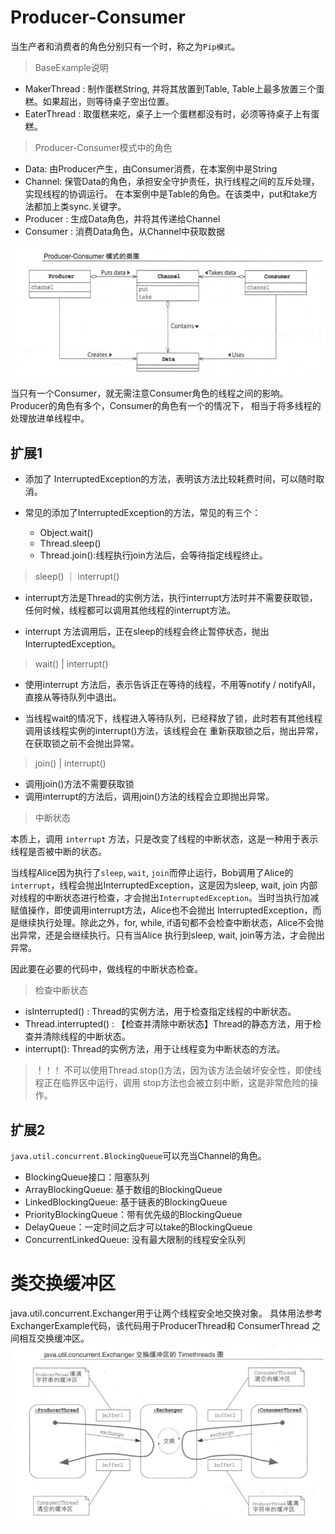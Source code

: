 # Producer-Consumer

当生产者和消费者的角色分别只有一个时，称之为`Pip模式`。

> BaseExample说明

- MakerThread : 制作蛋糕String, 并将其放置到Table, Table上最多放置三个蛋糕。如果超出，则等待桌子空出位置。
- EaterThread : 取蛋糕来吃，桌子上一个蛋糕都没有时，必须等待桌子上有蛋糕。

> Producer-Consumer模式中的角色

- Data: 由Producer产生，由Consumer消费，在本案例中是String
- Channel: 保管Data的角色，承担安全守护责任，执行线程之间的互斥处理，实现线程的协调运行。
  在本案例中是Table的角色。在该类中，put和take方法都加上类sync.关键字。
- Producer : 生成Data角色，并将其传递给Channel 
- Consumer : 消费Data角色，从Channel中获取数据

![](../../../../resources/ProducerConsumer.png)

当只有一个Consumer，就无需注意Consumer角色的线程之间的影响。Producer的角色有多个，Consumer的角色有一个的情况下，
相当于将多线程的处理放进单线程中。

## 扩展1

- 添加了 InterruptedException的方法，表明该方法比较耗费时间，可以随时取消。

- 常见的添加了InterruptedException的方法，常见的有三个：
  - Object.wait()
  - Thread.sleep()
  - Thread.join():线程执行join方法后，会等待指定线程终止。

> sleep() ｜ interrupt()

- interrupt方法是Thread的实例方法，执行interrupt方法时并不需要获取锁，任何时候，线程都可以调用其他线程的interrupt方法。

- interrupt 方法调用后，正在sleep的线程会终止暂停状态，抛出InterruptedException。

> wait() | interrupt()

- 使用interrupt 方法后，表示告诉正在等待的线程，不用等notify / notifyAll，直接从等待队列中退出。

- 当线程wait的情况下，线程进入等待队列，已经释放了锁，此时若有其他线程调用该线程实例的interrupt()方法，该线程会在
  重新获取锁之后，抛出异常，在获取锁之前不会抛出异常。

> join() | interrupt()

- 调用join()方法不需要获取锁
- 调用interrupt的方法后，调用join()方法的线程会立即抛出异常。

> 中断状态

本质上，调用 `interrupt` 方法，只是改变了线程的中断状态，这是一种用于表示线程是否被中断的状态。

当线程Alice因为执行了`sleep`, `wait`, `join`而停止运行，Bob调用了Alice的`interrupt`，线程会抛出InterruptedException，这是因为sleep, wait, join
内部对线程的中断状态进行检查，才会抛出`InterruptedException`。当时当执行加减赋值操作，即使调用interrupt方法，Alice也不会抛出
InterruptedException，而是继续执行处理。除此之外，for, while, if语句都不会检查中断状态，Alice不会抛出异常，还是会继续执行。只有当Alice
执行到sleep, wait, join等方法，才会抛出异常。

因此要在必要的代码中，做线程的中断状态检查。

> 检查中断状态

- isInterrupted() : Thread的实例方法，用于检查指定线程的中断状态。
- Thread.interrupted() : 【检查并清除中断状态】Thread的静态方法，用于检查并清除线程的中断状态。
- interrupt(): Thread的实例方法，用于让线程变为中断状态的方法。

> ！！！ 不可以使用Thread.stop()方法，因为该方法会破坏安全性，即使线程正在临界区中运行，调用
> stop方法也会被立刻中断，这是非常危险的操作。

## 扩展2

`java.util.concurrent.BlockingQueue`可以充当Channel的角色。

- BlockingQueue接口：阻塞队列
- ArrayBlockingQueue: 基于数组的BlockingQueue
- LinkedBlockingQueue: 基于链表的BlockingQueue
- PriorityBlockingQueue：带有优先级的BlockingQueue
- DelayQueue：一定时间之后才可以take的BlockingQueue
- ConcurrentLinkedQueue: 没有最大限制的线程安全队列

# 类交换缓冲区

java.util.concurrent.Exchanger用于让两个线程安全地交换对象。
具体用法参考ExchangerExample代码，该代码用于ProducerThread和 ConsumerThread 之间相互交换缓冲区。
![img.png](../../../../resources/Exchanger.png)

